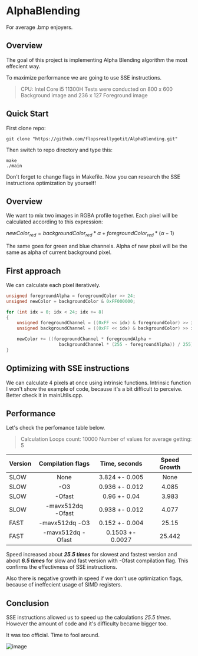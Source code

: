 # AlphaBlending
For average .bmp enjoyers.

## Overview

The goal of this project is implementing Alpha Blending algorithm the most effecient way.

To maximize performance we are going to use SSE instructions.

> CPU: Intel Core i5 11300H
> Tests were conducted on 800 x 600 Background image and 236 x 127 Foreground image

## Quick Start

First clone repo:
```
git clone "https://github.com/flopsreallygotit/AlphaBlending.git"
```

Then switch to repo directory and type this:
```
make
./main
```

Don't forget to change flags in Makefile. Now you can research the SSE instructions optimization by yourself!

## Overview

We want to mix two images in RGBA profile together. Each pixel will be calculated according to this expression:

$newColor_{red} = backgroundColor_{red} * \alpha + foregroundColor_{red} * (\alpha - 1)$ 

The same goes for green and blue channels. Alpha of new pixel will be the same as alpha of current background pixel.

## First approach

We can calculate each pixel iteratively. 

~~~C++
unsigned foregroundAlpha = foregroundColor >> 24;
unsigned newColor = backgroundColor & 0xFF000000;

for (int idx = 0; idx < 24; idx += 8)
{
    unsigned foregroundChannel = ((0xFF << idx) & foregroundColor) >> idx;
    unsigned backgroundChannel = ((0xFF << idx) & backgroundColor) >> idx;

    newColor += ((foregroundChannel * foregroundAlpha + 
                    backgroundChannel * (255 - foregroundAlpha)) / 255) << idx;
}
~~~

## Optimizing with SSE instructions

We can calculate 4 pixels at once using intrinsic functions. Intrinsic function I won't show the example of code, because it's a bit difficult to perceive. Better check it in mainUtils.cpp.

## Performance

Let's check the perfomance table below.

> Calculation Loops count: 10000
> Number of values for average getting: 5

| Version | Compilation flags | Time, seconds    | Speed Growth |
| ------  | :---------------: | :--------------: | :----------: |
| SLOW    | None              | 3.824 +- 0.005   | None         |
| SLOW    | -О3               | 0.936 +- 0.012   | 4.085        |
| SLOW    | -Оfast            | 0.96 +- 0.04     | 3.983        |
| SLOW    | -mavx512dq -Оfast | 0.938 +- 0.012   | 4.077        |
| FAST    | -mavx512dq -О3    | 0.152 +- 0.004   | 25.15        |
| FAST    | -mavx512dq -Ofast | 0.1503 +- 0.0027 | 25.442       |

Speed increased about ***25.5 times*** for slowest and fastest version and about ***6.5 times*** for slow and fast version with -Ofast compilation flag. This confirms the effectivness of SSE instructions.

Also there is negative growth in speed if we don't use optimization flags, because of ineffecient usage of SIMD registers. 

## Conclusion

SSE instructions allowed us to speed up the calculations *25.5 times*. However the amount of code and it's difficulty became bigger too.

It was too official. Time to fool around.

![image](https://user-images.githubusercontent.com/89828695/230796967-914cdcb5-ee75-4e77-8e00-35b4ebd6235b.png)
